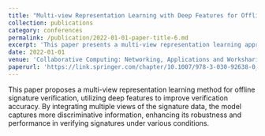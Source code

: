 ```yaml
---
title: "Multi-view Representation Learning with Deep Features for Offline Signature Verification"
collection: publications
category: conferences
permalink: /publication/2022-01-01-paper-title-6.md
excerpt: 'This paper presents a multi-view representation learning approach with deep features for offline signature verification.'
date: 2022-01-01
venue: 'Collaborative Computing: Networking, Applications and Worksharing: 17th EAI International Conference, CollaborateCom 2021'
paperurl: 'https://link.springer.com/chapter/10.1007/978-3-030-92638-0_16'
---
```

This paper proposes a multi-view representation learning method for offline signature verification, utilizing deep features to improve verification accuracy. By integrating multiple views of the signature data, the model captures more discriminative information, enhancing its robustness and performance in verifying signatures under various conditions.
